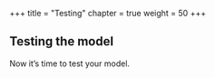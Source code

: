 +++
title = "Testing"
chapter = true
weight = 50
+++

## Testing the model

Now it’s time to test your model.
